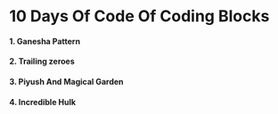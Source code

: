 # 10 Days Of Code Of Coding Blocks
#### 1. Ganesha Pattern
#### 2. Trailing zeroes
#### 3. Piyush And Magical Garden
#### 4. Incredible Hulk
